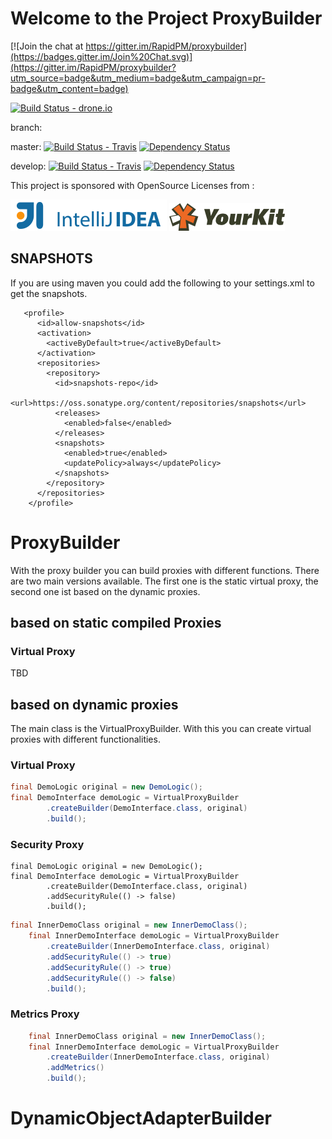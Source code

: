 # Welcome to the Project ProxyBuilder

[![Join the chat at https://gitter.im/RapidPM/proxybuilder](https://badges.gitter.im/Join%20Chat.svg)](https://gitter.im/RapidPM/proxybuilder?utm_source=badge&utm_medium=badge&utm_campaign=pr-badge&utm_content=badge)

[![Build Status - drone.io ](https://drone.io/github.com/RapidPM/proxybuilder/status.png)](https://drone.io/github.com/RapidPM/proxybuilder/latest)

branch:

master:
[![Build Status - Travis   ](https://travis-ci.org/RapidPM/proxybuilder.svg?branch=develop)](https://travis-ci.org/RapidPM/proxybuilder)
[![Dependency Status](https://www.versioneye.com/user/projects/55a3ab9532393900210005cc/badge.svg?style=flat)](https://www.versioneye.com/user/projects/55a3ab9532393900210005cc)

develop:
[![Build Status - Travis   ](https://travis-ci.org/RapidPM/proxybuilder.svg?branch=master)](https://travis-ci.org/RapidPM/proxybuilder)
[![Dependency Status](https://www.versioneye.com/user/projects/55a3ab9a32393900170005be/badge.svg?style=flat)](https://www.versioneye.com/user/projects/55a3ab9a32393900170005be)

This project is sponsored with OpenSource Licenses from :

![Jetbrains](_data/logo_intellij_idea.png)
![YourKit](_data/yklogo.png)


## SNAPSHOTS
If you are using maven you could add the following to your settings.xml to get the snapshots.

```
   <profile>
      <id>allow-snapshots</id>
      <activation>
        <activeByDefault>true</activeByDefault>
      </activation>
      <repositories>
        <repository>
          <id>snapshots-repo</id>
          <url>https://oss.sonatype.org/content/repositories/snapshots</url>
          <releases>
            <enabled>false</enabled>
          </releases>
          <snapshots>
            <enabled>true</enabled>
            <updatePolicy>always</updatePolicy>
          </snapshots>
        </repository>
      </repositories>
    </profile>
```


# ProxyBuilder
With the proxy builder you can build proxies with different functions. There are two main versions available.
The first one is the static virtual proxy, the second one ist based on the dynamic proxies.


## based on static compiled Proxies
### Virtual Proxy
TBD

## based on dynamic proxies
The main class is the VirtualProxyBuilder. With this you can create virtual proxies with different
functionalities.


### Virtual Proxy
```java
final DemoLogic original = new DemoLogic();
final DemoInterface demoLogic = VirtualProxyBuilder
        .createBuilder(DemoInterface.class, original)
        .build();
```

### Security Proxy
```'java
final DemoLogic original = new DemoLogic();
final DemoInterface demoLogic = VirtualProxyBuilder
        .createBuilder(DemoInterface.class, original)
        .addSecurityRule(() -> false)
        .build();
```


```java
final InnerDemoClass original = new InnerDemoClass();
    final InnerDemoInterface demoLogic = VirtualProxyBuilder
        .createBuilder(InnerDemoInterface.class, original)
        .addSecurityRule(() -> true)
        .addSecurityRule(() -> true)
        .addSecurityRule(() -> false)
        .build();
```



### Metrics Proxy

```java
    final InnerDemoClass original = new InnerDemoClass();
    final InnerDemoInterface demoLogic = VirtualProxyBuilder
        .createBuilder(InnerDemoInterface.class, original)
        .addMetrics()
        .build();

```



# DynamicObjectAdapterBuilder